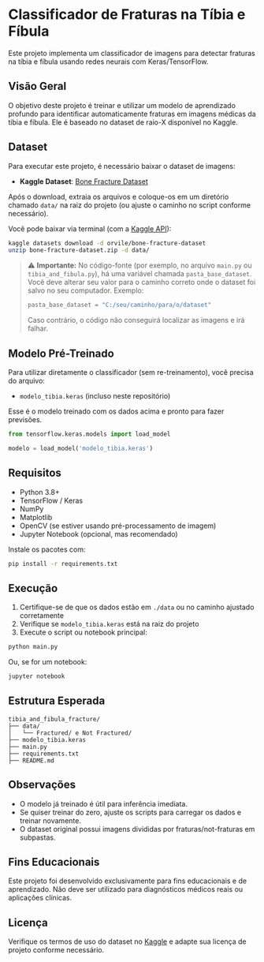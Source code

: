 # Classificador de Fraturas na Tíbia e Fíbula

Este projeto implementa um classificador de imagens para detectar fraturas na tíbia e fíbula usando redes neurais com Keras/TensorFlow.

## Visão Geral

O objetivo deste projeto é treinar e utilizar um modelo de aprendizado profundo para identificar automaticamente fraturas em imagens médicas da tíbia e fíbula. Ele é baseado no dataset de raio-X disponível no Kaggle.

## Dataset

Para executar este projeto, é necessário baixar o dataset de imagens:

- **Kaggle Dataset**: [Bone Fracture Dataset](https://www.kaggle.com/datasets/orvile/bone-fracture-dataset)

Após o download, extraia os arquivos e coloque-os em um diretório chamado `data/` na raiz do projeto (ou ajuste o caminho no script conforme necessário).

Você pode baixar via terminal (com a [Kaggle API](https://github.com/Kaggle/kaggle-api)):

```bash
kaggle datasets download -d orvile/bone-fracture-dataset
unzip bone-fracture-dataset.zip -d data/
```

> ⚠️ **Importante:** No código-fonte (por exemplo, no arquivo `main.py` ou `tibia_and_fibula.py`), há uma variável chamada `pasta_base_dataset`. Você deve alterar seu valor para o caminho correto onde o dataset foi salvo no seu computador. Exemplo:
>
> ```python
> pasta_base_dataset = "C:/seu/caminho/para/o/dataset"
> ```
>
> Caso contrário, o código não conseguirá localizar as imagens e irá falhar.

## Modelo Pré-Treinado

Para utilizar diretamente o classificador (sem re-treinamento), você precisa do arquivo:

- `modelo_tibia.keras` (incluso neste repositório)

Esse é o modelo treinado com os dados acima e pronto para fazer previsões.

```python
from tensorflow.keras.models import load_model

modelo = load_model('modelo_tibia.keras')
```

## Requisitos

- Python 3.8+
- TensorFlow / Keras
- NumPy
- Matplotlib
- OpenCV (se estiver usando pré-processamento de imagem)
- Jupyter Notebook (opcional, mas recomendado)

Instale os pacotes com:

```bash
pip install -r requirements.txt
```

## Execução

1. Certifique-se de que os dados estão em `./data` ou no caminho ajustado corretamente
2. Verifique se `modelo_tibia.keras` está na raiz do projeto
3. Execute o script ou notebook principal:

```bash
python main.py
```

Ou, se for um notebook:

```bash
jupyter notebook
```

## Estrutura Esperada

```
tibia_and_fibula_fracture/
├── data/
│   └── Fractured/ e Not Fractured/
├── modelo_tibia.keras
├── main.py
├── requirements.txt
├── README.md
```

## Observações

- O modelo já treinado é útil para inferência imediata.
- Se quiser treinar do zero, ajuste os scripts para carregar os dados e treinar novamente.
- O dataset original possui imagens divididas por fraturas/not-fraturas em subpastas.

## Fins Educacionais

Este projeto foi desenvolvido exclusivamente para fins educacionais e de aprendizado. Não deve ser utilizado para diagnósticos médicos reais ou aplicações clínicas.

## Licença

Verifique os termos de uso do dataset no [Kaggle](https://www.kaggle.com/datasets/orvile/bone-fracture-dataset) e adapte sua licença de projeto conforme necessário.
